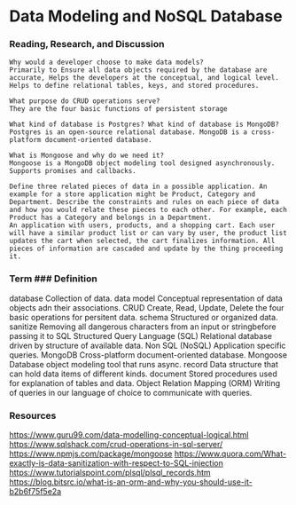 # Data Modeling and NoSQL Database

### Reading, Research, and Discussion
    Why would a developer choose to make data models?
    Primarily to Ensure all data objects required by the database are accurate, Helps the developers at the conceptual, and logical level. Helps to define relational tables, keys, and stored procedures.
    
    What purpose do CRUD operations serve?
    They are the four basic functions of persistent storage
    
    What kind of database is Postgres? What kind of database is MongoDB?
    Postgres is an open-source relational database. MongoDB is a cross-platform document-oriented database.
    
    What is Mongoose and why do we need it?
    Mongoose is a MongoDB object modeling tool designed asynchronously. Supports promises and callbacks.
    
    Define three related pieces of data in a possible application. An example for a store application might be Product, Category and Department. Describe the constraints and rules on each piece of data and how you would relate these pieces to each other. For example, each Product has a Category and belongs in a Department.
    An application with users, products, and a shopping cart. Each user will have a similar product list or can vary by user, the product list updates the cart when selected, the cart finalizes information. All pieces of information are cascaded and update by the thing proceeding it.
    

### Term                              ### Definition

database                          Collection of data.
data model                        Conceptual representation of data objects adn their associations.
CRUD                              Create, Read, Update, Delete the four basic operations for persitent data.
schema                            Structured or organized data.
sanitize                          Removing all dangerous characters from an input or stringbefore passing it to SQL
Structured Query Language (SQL)   Relational database driven by structure of available data.
Non SQL (NoSQL)                   Application specific queries.
MongoDB                           Cross-platform document-oriented database.
Mongoose                          Database object modeling tool that runs async.
record                            Data structure that can hold data items of different kinds.
document                          Stored procedures used for explanation of tables and data.
Object Relation Mapping (ORM)     Writing of queries in our language of choice to communicate with queries.

### Resources
https://www.guru99.com/data-modelling-conceptual-logical.html
https://www.sqlshack.com/crud-operations-in-sql-server/
https://www.npmjs.com/package/mongoose
https://www.quora.com/What-exactly-is-data-sanitization-with-respect-to-SQL-injection
https://www.tutorialspoint.com/plsql/plsql_records.htm
https://blog.bitsrc.io/what-is-an-orm-and-why-you-should-use-it-b2b6f75f5e2a

